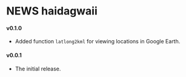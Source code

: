 # NEWS haidagwaii

#### v0.1.0

- Added function `latlong2kml` for viewing locations in Google Earth.

#### v0.0.1

- The initial release.
